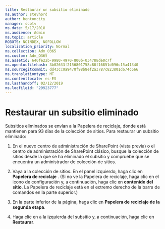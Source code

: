 ```yaml
---
title: Restaurar un subsitio eliminado
ms.author: stevhord
author: bentoncity
manager: scotv
ms.date: 5/17/2018
ms.audience: Admin
ms.topic: article
ROBOTS: NOINDEX, NOFOLLOW
localization_priority: Normal
ms.collection: Adm_O365
ms.custom: Adm_O365
ms.assetid: 646fe22b-9980-4970-800b-034788de0c7f
ms.openlocfilehash: 3b02633f2156801758c80f16851d096c15a41340
ms.sourcegitcommit: dd43cc0a9470f98b8ef2a3787c823801d674c666
ms.translationtype: MT
ms.contentlocale: es-ES
ms.lasthandoff: 02/12/2019
ms.locfileid: "29923777"
---
```

# <a name="restore-a-deleted-subsite"></a>Restaurar un subsitio eliminado

Subsitios eliminados se envían a la Papelera de reciclaje, donde está mantienen para 93 días de la colección de sitios. Para restaurar un subsitio eliminado:
  
1. En el nuevo centro de administración de SharePoint (vista previa) o el centro de administración de SharePoint clásico, busque la colección de sitios desde la que se ha eliminado el subsitio y compruebe que se encuentra un administrador de colección de sitios. 
    
2. Vaya a la colección de sitios. En el panel izquierdo, haga clic en **Papelera de reciclaje** . (Si no ve la Papelera de reciclaje, haga clic en el icono de configuración y, a continuación, haga clic en **contenido del sitio**. La Papelera de reciclaje está en el extremo derecho de la barra de comandos en la parte superior.)
    
3. En la parte inferior de la página, haga clic en **Papelera de reciclaje de la segunda etapa**.
    
4. Haga clic en a la izquierda del subsitio y, a continuación, haga clic en **Restaurar**.
    

